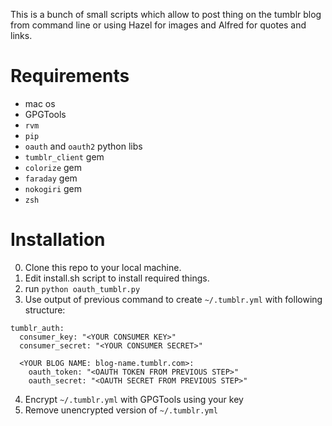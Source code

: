 This is a bunch of small scripts which allow to post thing on the tumblr blog from command line or using Hazel for images and Alfred for quotes and links.

# Requirements
- mac os
- GPGTools
- `rvm`
- `pip`
- `oauth` and `oauth2` python libs
- `tumblr_client` gem
- `colorize` gem
- `faraday` gem
- `nokogiri` gem
- `zsh`

# Installation

0. Clone this repo to your local machine.
1. Edit install.sh script to install required things.
2. run `python oauth_tumblr.py`
3. Use output of previous command to create `~/.tumblr.yml` with following structure:
```
tumblr_auth:
  consumer_key: "<YOUR CONSUMER KEY>"
  consumer_secret: "<YOUR CONSUMER SECRET>"

  <YOUR BLOG NAME: blog-name.tumblr.com>:
    oauth_token: "<OAUTH TOKEN FROM PREVIOUS STEP>"
    oauth_secret: "<OAUTH SECRET FROM PREVIOUS STEP>"
```
4. Encrypt `~/.tumblr.yml` with GPGTools using your key
5. Remove unencrypted version of `~/.tumblr.yml`
